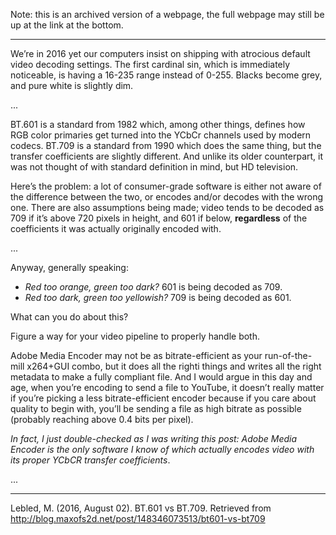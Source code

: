 Note: this is an archived version of a webpage,
the full webpage may still be up at the link at the bottom.

---

We’re in 2016 yet our computers insist on shipping with atrocious
default video decoding settings. The first cardinal sin, which is
immediately noticeable, is having a 16-235 range instead of 0-255.
Blacks become grey, and pure white is slightly dim.

...

BT.601
is a standard from 1982 which, among other things, defines how RGB color
primaries get turned into the YCbCr channels used by modern
codecs. BT.709
is a standard from 1990 which does the same thing, but the transfer
coefficients are slightly different. And unlike its older counterpart,
it was not thought of with standard definition in mind, but HD television.

Here’s the problem: a lot of consumer-grade software is either not aware
of the difference between the two, or encodes and/or decodes with the
wrong one. There are also assumptions being made; video tends to be
decoded as 709 if it’s above 720 pixels in height, and 601 if below,
**regardless** of the coefficients it was actually originally encoded with.

...

Anyway, generally speaking:

  * *Red too orange, green too dark?* 601 is being decoded as 709.
  * *Red too dark, green too yellowish?* 709 is being decoded as 601.

What can you do about this?

Figure a way for your video pipeline to properly handle both.

Adobe Media Encoder may not be as bitrate-efficient as your
run-of-the-mill x264+GUI combo, but it does all the righti things and
writes all the right metadata to make a fully compliant file. And I
would argue in this day and age, when you’re encoding to send a file to
YouTube, it doesn’t really matter if you’re picking a less
bitrate-efficient encoder because if you care about quality to begin
with, you’ll be sending a file as high bitrate as possible (probably
reaching above 0.4 bits per pixel).

*In fact, I just double-checked as I was writing this post: Adobe Media
Encoder is the only software I know of which actually encodes video with
its proper YCbCR transfer coefficients*.

...

---
Lebled, M. (2016, August 02). BT.601 vs BT.709. Retrieved from http://blog.maxofs2d.net/post/148346073513/bt601-vs-bt709
